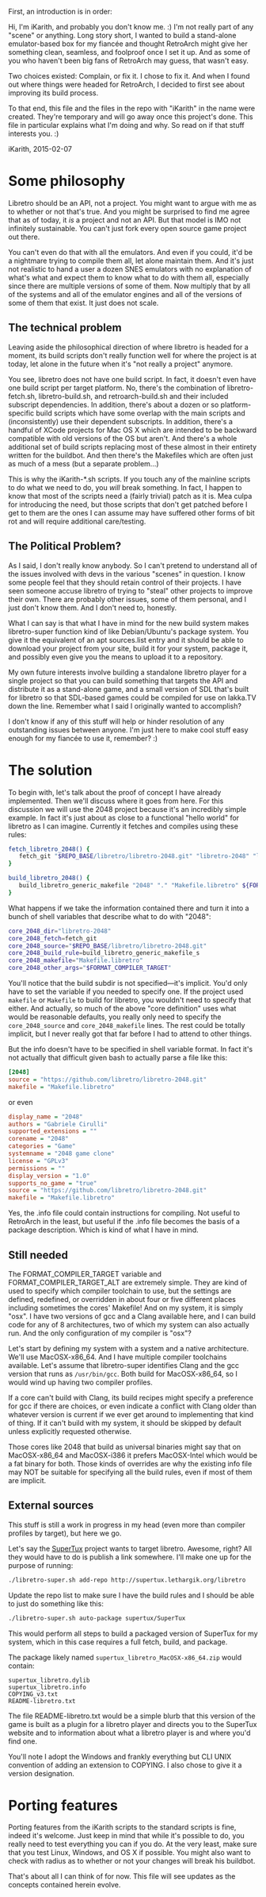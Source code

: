First, an introduction is in order:

Hi, I'm iKarith, and probably you don't know me.  :)  I'm not really part of
any "scene" or anything.  Long story short, I wanted to build a stand-alone
emulator-based box for my fiancée and thought RetroArch might give her
something clean, seamless, and foolproof once I set it up.  And as some of
you who haven't been big fans of RetroArch may guess, that wasn't easy.

Two choices existed: Complain, or fix it.  I chose to fix it.  And when I
found out where things were headed for RetroArch, I decided to first see about
improving its build process.

To that end, this file and the files in the repo with "iKarith" in the name
were created.  They're temporary and will go away once this project's done.
This file in particular explains what I'm doing and why.  So read on if that
stuff interests you.  :)

iKarith, 2015-02-07


# Some philosophy

Libretro should be an API, not a project.  You might want to argue with me as
to whether or not that's true.  And you might be surprised to find me agree
that as of today, it *is* a project and not an API.  But that model is IMO not
infinitely sustainable.  You can't just fork every open source game project
out there.

You can't even do that with all the emulators.  And even if you could, it'd be
a nightmare trying to compile them all, let alone maintain them.  And it's
just not realistic to hand a user a dozen SNES emulators with no explanation
of what's what and expect them to know what to do with them all, especially
since there are multiple versions of some of them.  Now multiply that by all
of the systems and all of the emulator engines and all of the versions of some
of them that exist.  It just does not scale.


## The technical problem

Leaving aside the philosophical direction of where libretro is headed for a
moment, its build scripts don't really function well for where the project is
at today, let alone in the future when it's "not really a project" anymore.

You see, libretro does not have one build script.  In fact, it doesn't even
have one build script per target platform.  No, there's the combination of
libretro-fetch.sh, libretro-build.sh, and retroarch-build.sh and their
included subscript dependencies.  In addition, there's about a dozen or so
platform-specific build scripts which have some overlap with the main scripts
and (inconsistently) use their dependent subscripts.  In addition, there's a
handful of XCode projects for Mac OS X which are intended to be backward
compatible with old versions of the OS but aren't.  And there's a whole
additional set of build scripts replacing most of these almost in their
entirety written for the buildbot.  And then there's the Makefiles which
are often just as much of a mess (but a separate problem…)

This is why the iKarith-\*.sh scripts.  If you touch any of the mainline
scripts to do what we need to do, you *will* break something.  In fact, I
happen to know that most of the scripts need a (fairly trivial) patch as it
is.  Mea culpa for introducing the need, but those scripts that don't get
patched before I get to them are the ones I can assume may have suffered other
forms of bit rot and will require additional care/testing.


## The Political Problem?

As I said, I don't really know anybody.  So I can't pretend to understand all
of the issues involved with devs in the various "scenes" in question.  I know
some people feel that they should retain control of their projects.  I have
seen someone accuse libretro of trying to "steal" other projects to improve
their own.  There are probably other issues, some of them personal, and I just
don't know them.  And I don't need to, honestly.

What I can say is that what I have in mind for the new build system makes
libretro-super function kind of like Debian/Ubuntu's package system.  You give
it the equivalent of an apt sources.list entry and it should be able to
download your project from your site, build it for your system, package it,
and possibly even give you the means to upload it to a repository.

My own future interests involve building a standalone libretro player for a
single project so that you can build something that targets the API and
distribute it as a stand-alone game, and a small version of SDL that's built
for libretro so that SDL-based games could be compiled for use on lakka.TV
down the line.  Remember what I said I originally wanted to accomplish?

I don't know if any of this stuff will help or hinder resolution of any
outstanding issues between anyone.  I'm just here to make cool stuff easy
enough for my fiancée to use it, remember?  :)


# The solution

To begin with, let's talk about the proof of concept I have already
implemented.  Then we'll discuss where it goes from here.  For this discussion
we will use the 2048 project because it's an incredibly simple example.  In
fact it's just about as close to a functional "hello world" for libretro as I
can imagine.  Currently it fetches and compiles using these rules:

```bash
fetch_libretro_2048() {
   fetch_git "$REPO_BASE/libretro/libretro-2048.git" "libretro-2048" "libretro/2048"
}

build_libretro_2048() {
   build_libretro_generic_makefile "2048" "." "Makefile.libretro" ${FORMAT_COMPILER_TARGET}
}
```

What happens if we take the information contained there and turn it into a
bunch of shell variables that describe what to do with "2048":

```bash
core_2048_dir="libretro-2048"
core_2048_fetch=fetch_git
core_2048_source="$REPO_BASE/libretro/libretro-2048.git"
core_2048_build_rule=build_libretro_generic_makefile_s
core_2048_makefile="Makefile.libretro"
core_2048_other_args="$FORMAT_COMPILER_TARGET"
```

You'll notice that the build subdir is not specified—it's implicit.  You'd
only have to set the variable if you needed to specify one.  If the project
used ``makefile`` or ``Makefile`` to build for libretro, you wouldn't need to
specify that either.  And actually, so much of the above "core definition"
uses what would be reasonable defaults, you really only need to specify the
``core_2048_source`` and ``core_2048_makefile`` lines.  The rest could be
totally implicit, but I never really got that far before I had to attend to
other things.

But the info doesn't have to be specified in shell variable format.  In fact
it's not actually that difficult given bash to actually parse a file like
this:

```ini
[2048]
source = "https://github.com/libretro/libretro-2048.git"
makefile = "Makefile.libretro"
```

or even

```ini
display_name = "2048"
authors = "Gabriele Cirulli"
supported_extensions = ""
corename = "2048"
categories = "Game"
systemname = "2048 game clone"
license = "GPLv3"
permissions = ""
display_version = "1.0"
supports_no_game = "true"
source = "https://github.com/libretro/libretro-2048.git"
makefile = "Makefile.libretro"
```

Yes, the .info file could contain instructions for compiling.  Not useful to
RetroArch in the least, but useful if the .info file becomes the basis of a
package description.  Which is kind of what I have in mind.

## Still needed

The FORMAT_COMPILER_TARGET variable and FORMAT_COMPILER_TARGET_ALT are
extremely simple.  They are kind of used to specify which compiler toolchain
to use, but the settings are defined, redefined, or overridden in about four
or five different places including sometimes the cores' Makefile!  And on my
system, it is simply "osx".  I have two versions of gcc and a Clang available
here, and I can build code for any of 8 architectures, two of which my system
can also actually run.  And the only configuration of my compiler is "osx"?

Let's start by defining my system with a system and a native architecture.
We'll use MacOSX-x86_64.  And I have multiple compiler toolchains available.
Let's assume that libretro-super identifies Clang and the gcc version that
runs as ``/usr/bin/gcc``.  Both build for MacOSX-x86_64, so I would wind up
having two compiler profiles.

If a core can't build with Clang, its build recipes might specify a preference
for gcc if there are choices, or even indicate a conflict with Clang older
than whatever version is current if we ever get around to implementing that
kind of thing.  If it can't build with my system, it should be skipped by
default unless explicitly requested otherwise.

Those cores like 2048 that build as universal binaries might say that on
MacOSX-x86_64 and MacOSX-i386 it prefers MacOSX-Intel which would be a fat
binary for both.  Those kinds of overrides are why the existing info file may
NOT be suitable for specifying all the build rules, even if most of them are
implicit.


## External sources

This stuff is still a work in progress in my head (even more than compiler
profiles by target), but here we go.

Let's say the [SuperTux](http://supertux.lethargik.org/) project wants to
target libretro.  Awesome, right?  All they would have to do is publish a link
somewhere.  I'll make one up for the purpose of running:

```bash
./libretro-super.sh add-repo http://supertux.lethargik.org/libretro
```

Update the repo list to make sure I have the build rules and I should be able
to just do something like this:

```bash
./libretro-super.sh auto-package supertux/SuperTux
```

This would perform all steps to build a packaged version of SuperTux for my
system, which in this case requires a full fetch, build, and package.

The package likely named ``supertux_libretro_MacOSX-x86_64.zip`` would
contain:

```
supertux_libretro.dylib
supertux_libretro.info
COPYING_v3.txt
README-libretro.txt
```

The file README-libretro.txt would be a simple blurb that this version of the
game is built as a plugin for a libretro player and directs you to the
SuperTux website and to information about what a libretro player is and where
you'd find one.

You'll note I adopt the Windows and frankly everything but CLI UNIX convention
of adding an extension to COPYING.  I also chose to give it a version
designation.


# Porting features

Porting features from the iKarith scripts to the standard scripts is fine,
indeed it's welcome.  Just keep in mind that while it's possible to do, you
really need to test everything you can if you do.  At the very least, make
sure that you test Linux, Windows, and OS X if possible.  You might also want
to check with radius as to whether or not your changes will break his
buildbot.

That's about all I can think of for now.  This file will see updates as the
concepts contained herein evolve.


<!-- vi: set tw=78 ts=8 sw=8 noet ft=markdown: -->

